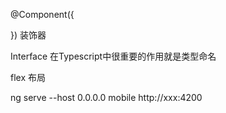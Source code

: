 
@Component({

}) 装饰器

Interface 在Typescript中很重要的作用就是类型命名

flex 布局

ng serve --host 0.0.0.0
mobile http://xxx:4200
